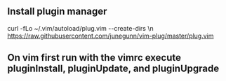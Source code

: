 ## Install plugin manager
curl -fLo ~/.vim/autoload/plug.vim --create-dirs \\n  https://raw.githubusercontent.com/junegunn/vim-plug/master/plug.vim

## On vim first run with the vimrc execute pluginInstall, pluginUpdate, and pluginUpgrade
